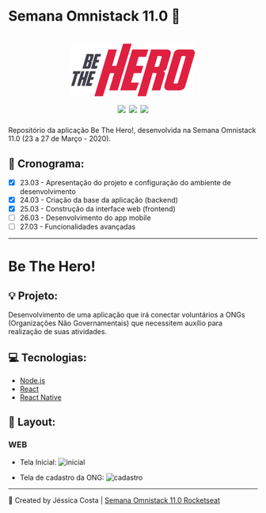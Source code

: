 # Semana Omnistack 11.0 :rocket:
<h1 align="center">
<img src="frontend/src/assets/logo.svg" width="250px" alt="Be The Hero" />
  <br />
  <img src="https://img.shields.io/badge/Front--end-ReactJS-blue" />
  <img src="https://img.shields.io/badge/Back--end-Node.js-green" />
  <img src="https://img.shields.io/badge/Mobile-React%20Native-%234287f5" />
<br />
</h1>

Repositório da aplicação Be The Hero!, desenvolvida na Semana Omnistack 11.0 (23 a 27 de Março - 2020).

## :pushpin: Cronograma:
- [x] 23.03 - Apresentação do projeto e configuração do ambiente de desenvolvimento
- [x] 24.03 - Criação da base da aplicação (backend)
- [x] 25.03 - Construção da interface web (frontend)
- [ ] 26.03 - Desenvolvimento do app mobile
- [ ] 27.03 - Funcionalidades avançadas

---
# Be The Hero!

## :bulb: Projeto:

Desenvolvimento de uma aplicação que irá conectar voluntários a ONGs (Organizações Não Governamentais) que necessitem auxílio para realização de suas atividades.

## :computer: Tecnologias:

- [Node.js](https://nodejs.org/en/)
- [React](https://pt-br.reactjs.org/)
- [React Native](https://reactnative.dev/)

## :rocket: Layout:

### WEB

- Tela Inicial:
![inicial](https://user-images.githubusercontent.com/42447794/77589818-308a2e00-6ecb-11ea-8a93-a773db71cb46.png)

- Tela de cadastro da ONG:
![cadastro](https://user-images.githubusercontent.com/42447794/77589838-34b64b80-6ecb-11ea-842c-df6d0080b620.png)

---
:rocket: Created by Jéssica Costa | [Semana Omnistack 11.0 Rocketseat](https://rocketseat.com.br/)
